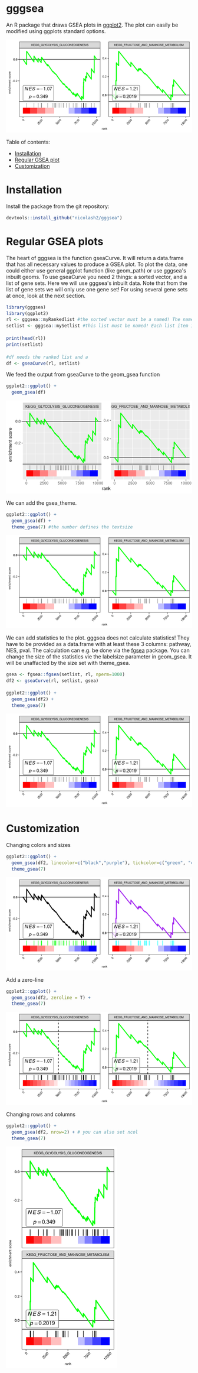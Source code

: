 # gggsea

An R package that draws GSEA plots in [ggplot2](https://ggplot2.tidyverse.org/). The plot can easily be modified using ggplots standard options.

<img src="readme_files/gsea_statistics.png"/>

Table of contents:

- [Installation](#Installation)
- [Regular GSEA plot](#GSEA-plot)
- [Customization](#Customization)

# Installation
Install the package from the git repository:
``` r
devtools::install_github("nicolash2/gggsea")
```

# Regular GSEA plots

The heart of gggsea is the function gseaCurve. It will return a data.frame that has all necessary values to produce a GSEA plot. To plot the data, one could either use general ggplot function (like geom_path) or use gggsea's inbuilt geoms.
To use gseaCurve you need 2 things: a sorted vector, and a list of gene sets. Here we will use gggsea's inbuilt data. Note that from the list of gene sets we will only use one gene set! For using several gene sets at once, look at the next section.

``` r
library(gggsea)
library(ggplot2)
rl <- gggsea::myRankedlist #the sorted vector must be a named! The names are gene IDs and the actual values are numbers (some metric, e.g. log2FC)
setlist <- gggsea::mySetlist #this list must be named! Each list item is a vector of gene IDs

print(head(rl))
print(setlist)

#df needs the ranked list and a 
df <- gseaCurve(rl, setlist)
```
We feed the output from gseaCurve to the geom_gsea function

```r
ggplot2::ggplot() + 
  geom_gsea(df)
```
<img src="readme_files/gsea_default.png"/>

We can add the gsea_theme.

```r
ggplot2::ggplot() + 
  geom_gsea(df) +
  theme_gsea(7) #the number defines the textsize
```

<img src="readme_files/gsea_theme.png"/>

We can add statistics to the plot. gggsea does not calculate statistics! They have to be provided as a data.frame with at least these 3 columns: pathway, NES, pval.  The calculation can e.g. be done via the [fgsea](https://bioconductor.org/packages/release/bioc/html/fgsea.html) package. You can change the size of the statistics vie the labelsize parameter in geom_gsea. It will be unaffacted by the size set with theme_gsea.

```r
gsea <- fgsea::fgsea(setlist, rl, nperm=1000)
df2 <- gseaCurve(rl, setlist, gsea)

ggplot2::ggplot() + 
  geom_gsea(df2) + 
  theme_gsea(7)
```
<img src="readme_files/gsea_statistics.png"/>

# Customization

Changing colors and sizes

```r
ggplot2::ggplot() + 
  geom_gsea(df2, linecolor=c("black","purple"), tickcolor=c("green", "cyan")) + # you can also set linesize and ticksize
  theme_gsea(7)
```
<img src="readme_files/gsea_customcolors.png"/>

Add a zero-line

```r
ggplot2::ggplot() + 
  geom_gsea(df2, zeroline = T) +
  theme_gsea(7)
```
<img src="readme_files/gsea_zeroline.png"/>

Changing rows and columns

```r
ggplot2::ggplot() + 
  geom_gsea(df2, nrow=2) + # you can also set ncol
  theme_gsea(7)
```
<img src="readme_files/gsea_nrow.png"/>

